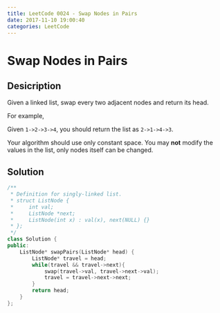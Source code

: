 ```yaml
---
title: LeetCode 0024 - Swap Nodes in Pairs
date: 2017-11-10 19:00:40
categories: LeetCode
---
```

# Swap Nodes in Pairs #

<!--more-->

## Desicription ##

Given a linked list, swap every two adjacent nodes and return its head.

For example,

Given `1->2->3->4`, you should return the list as `2->1->4->3`.

Your algorithm should use only constant space. You may **not** modify the values in the list, only nodes itself can be changed.

## Solution ##

```cpp
/**
 * Definition for singly-linked list.
 * struct ListNode {
 *     int val;
 *     ListNode *next;
 *     ListNode(int x) : val(x), next(NULL) {}
 * };
 */
class Solution {
public:
    ListNode* swapPairs(ListNode* head) {
        ListNode* travel = head;
        while(travel && travel->next){
            swap(travel->val, travel->next->val);
            travel = travel->next->next;
        }
        return head;
    }
};
```